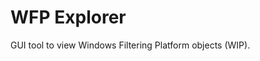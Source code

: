 # WFP Explorer

GUI tool to view Windows Filtering Platform objects (WIP).

[](https://github.com/zodiacon/WFPExplorer/blob/master/wfpexp1.png)

[](https://github.com/zodiacon/WFPExplorer/blob/master/wfpexp2.png)

[](https://github.com/zodiacon/WFPExplorer/blob/master/wfpexp3.png)

[](https://github.com/zodiacon/WFPExplorer/blob/master/wfpexp4.png)
